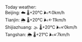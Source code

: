 Today weather:  
Beijing: ☁️ 🌡️+20°C 🌬️↖0km/h  
Tianjin: 🌦 🌡️+20°C 🌬️←11km/h  
Shijiazhuang: 🌫  🌡️+20°C 🌬️↙0km/h  
Tangshan: 🌦 🌡️+21°C 🌬️↙7km/h  
